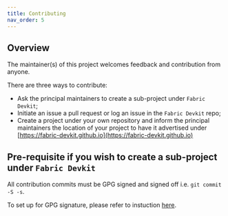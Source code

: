 ```yaml
---
title: Contributing
nav_order: 5
---
```


## Overview

The maintainer(s) of this project welcomes feedback and contribution from anyone.

There are three ways to contribute:

* Ask the principal maintainers to create a sub-project under `Fabric Devkit`;
* Initiate an issue a pull request or log an issue in the `Fabric Devkit` repo;
* Create a project under your own repository and inform the principal maintainers the location of your project to have it advertised under [https://fabric-devkit.github.io](https://fabric-devkit.github.io)

## Pre-requisite if you wish to create a sub-project under `Fabric Devkit`

All contribution commits must be GPG signed and signed off i.e. `git commit -S -s`.

To set up for GPG signature, please refer to instuction [here](https://help.github.com/en/articles/about-commit-signature-verification#gpg-commit-signature-verification).
